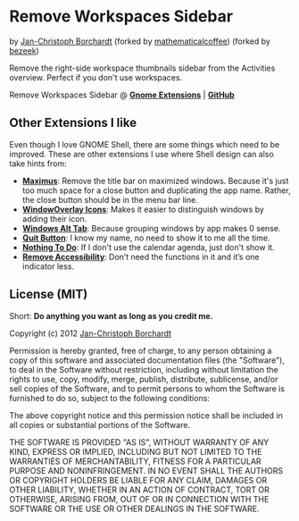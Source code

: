# Remove Workspaces Sidebar
by [Jan-Christoph Borchardt](http://jancborchardt.net)
(forked by [mathematicalcoffee](https://github.com/mathematicalcoffee))
(forked by [bezeek](https://github.com/bezeek))

Remove the right-side workspace thumbnails sidebar from the Activities overview. Perfect if you don't use workspaces.

Remove Workspaces Sidebar @ **[Gnome Extensions](http://extensions.gnome.org/extension/387/remove-workspaces-sidebar/)** | **[GitHub](https://github.com/jancborchardt/gnome-shell-extensions)**


## Other Extensions I like

Even though I love GNOME Shell, there are some things which need to be improved. These are other extensions I use where Shell design can also take hints from:

* **[Maximus](http://extensions.gnome.org/extension/354/maximus/)**: Remove the title bar on maximized windows. Because it's just too much space for a close button and duplicating the app name. Rather, the close button should be in the menu bar line.
* **[WindowOverlay Icons](http://extensions.gnome.org/extension/302/windowoverlay-icons/)**: Makes it easier to distinguish windows by adding their icon.
* **[Windows Alt Tab](http://extensions.gnome.org/extension/38/windows-alt-tab/)**: Because grouping windows by app makes 0 sense.
* **[Quit Button](http://extensions.gnome.org/extension/156/quit-button/)**: I know my name, no need to show it to me all the time.
* **[Nothing To Do](http://extensions.gnome.org/extension/153/nothingtodo/)**: If I don't use the calendar agenda, just don't show it.
* **[Remove Accessibility](http://extensions.gnome.org/extension/112/remove-accesibility/)**: Don’t need the functions in it and it’s one indicator less.


## License (MIT)

Short: **Do anything you want as long as you credit me.**

Copyright (c) 2012 [Jan-Christoph Borchardt](http://jancborchardt.net)

Permission is hereby granted, free of charge, to any person obtaining a copy of this software and associated documentation files (the "Software"), to deal in the Software without restriction, including without limitation the rights to use, copy, modify, merge, publish, distribute, sublicense, and/or sell copies of the Software, and to permit persons to whom the Software is furnished to do so, subject to the following conditions:

The above copyright notice and this permission notice shall be included in all copies or substantial portions of the Software.

THE SOFTWARE IS PROVIDED "AS IS", WITHOUT WARRANTY OF ANY KIND, EXPRESS OR IMPLIED, INCLUDING BUT NOT LIMITED TO THE WARRANTIES OF MERCHANTABILITY, FITNESS FOR A PARTICULAR PURPOSE AND NONINFRINGEMENT. IN NO EVENT SHALL THE AUTHORS OR COPYRIGHT HOLDERS BE LIABLE FOR ANY CLAIM, DAMAGES OR OTHER LIABILITY, WHETHER IN AN ACTION OF CONTRACT, TORT OR OTHERWISE, ARISING FROM, OUT OF OR IN CONNECTION WITH THE SOFTWARE OR THE USE OR OTHER DEALINGS IN THE SOFTWARE.
